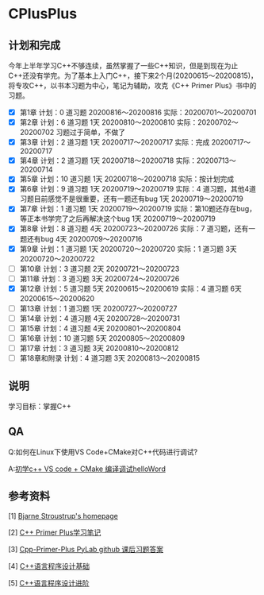 # CPlusPlus

## 计划和完成

今年上半年学习C++不够连续，虽然掌握了一些C++知识，但是到现在为止C++还没有学完。为了基本上入门C++，接下来2个月(20200615～20200815)，将专攻C++，以书本习题为中心，笔记为辅助，攻克《C++ Primer Plus》书中的习题。

- [x] 第1章 计划：0 道习题  20200816～20200816          实际：20200701～20200701
- [x] 第2章 计划：6 道习题  1天 20200810～20200810    实际：20200702～20200702 习题过于简单，不做了
- [x] 第3章 计划：2 道习题  1天 20200717～20200717    实际：完成 20200717～20200717
- [x] 第4章 计划：2 道习题  1天 20200718～20200718    实际：20200713～20200714
- [x] 第5章 计划：10 道习题  1天 20200718～20200718   实际：按计划完成
- [x] 第6章 计划：9 道习题  1天 20200719～20200719     实际：4 道习题，其他4道习题目前感觉不是很重要，还有一题还有bug 1天 20200719～20200719
- [x] 第7章 计划：1 道习题  1天 20200719～20200719      实际：第10题还存在bug，等正本书学完了之后再解决这个bug 1天 20200719～20200719
- [x] 第8章 计划：8 道习题  4天 20200723～20200726      实际：7 道习题，还有一题还有bug 4天 20200709～20200716
- [x] 第9章 计划：1 道习题  1天 20200720～20200720      实际：1 道习题  3天 20200720～20200722
- [ ] 第10章 计划：3 道习题  2天 20200721～20200723
- [ ] 第11章 计划：3 道习题  3天 20200724～20200726
- [x] 第12章 计划：5 道习题  5天 20200615～20200619     实际：4 道习题  6天 20200615～20200620   
- [ ] 第13章 计划：1 道习题  1天 20200727～20200727
- [ ] 第14章 计划：4 道习题  4天 20200728～20200731
- [ ] 第15章 计划：4 道习题  4天 20200801～20200804
- [ ] 第16章 计划：10 道习题  5天 20200805～20200809
- [ ] 第17章 计划：3 道习题  3天 20200810～20200812
- [ ] 第18章和附录 计划：4 道习题  3天 20200813～20200815

## 说明
学习目标：掌握C++

## QA

Q:如何在Linux下使用VS Code+CMake对C++代码进行调试?

A:[初学c++ VS code + CMake 编译调试helloWord](https://blog.csdn.net/u014265289/article/details/78213643)

## 参考资料
[1] [Bjarne Stroustrup's homepage](http://www.research.att.com/-bs/)

[2] [C++ Primer Plus学习笔记](https://www.zxpblog.cn/categories/C-Primer-Plus%E5%AD%A6%E4%B9%A0%E7%AC%94%E8%AE%B0/page/2/)

[3] [Cpp-Primer-Plus PyLab github 课后习题答案](https://github.com/PytLab/Cpp-Primer-Plus)

[4] [C++语言程序设计基础](https://next.xuetangx.com/course/THU08091000247/1515741?fromArray=learn_title)

[5] [C++语言程序设计进阶](https://next.xuetangx.com/course/THU08091000248/1510503?fromArray=search_result)

